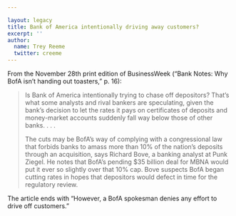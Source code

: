 ```yaml
---

layout: legacy
title: Bank of America intentionally driving away customers?
excerpt: ''
author:
  name: Trey Reeme
  twitter: creeme
---
```


<p>From the November 28th print edition of BusinessWeek (&#8220;Bank Notes: Why BofA isn&#8217;t handing out toasters,&#8221; p. 16):</p>
<blockquote><p>Is Bank of America intentionally trying to chase off depositors?  That&#8217;s what some analysts and rival bankers are speculating, given the bank&#8217;s decision to let the rates it pays on certificates of deposits and money-market accounts suddenly fall way below those of other banks. . . . </p>
<p>The cuts may be BofA&#8217;s way of complying with a congressional law that forbids banks to amass more than 10% of the nation&#8217;s deposits through an acquisition, says Richard Bove, a banking analyst at Punk Ziegel.  He notes that BofA&#8217;s pending $35 billion deal for <span class='caps'><span class="caps">MBNA</span></span> would put it ever so slightly over that 10% cap.  Bove suspects BofA began cutting rates in hopes that depositors would defect in time for the regulatory review.</p></blockquote>
<p>The article ends with &#8220;However, a BofA spokesman denies any effort to drive off customers.&#8221;</p>
